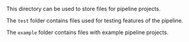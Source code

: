 This directory can be used to store files for pipeline projects.

The `test` folder contains files used for testing features of the pipeline.

The `example` folder contains files with example pipeline projects.